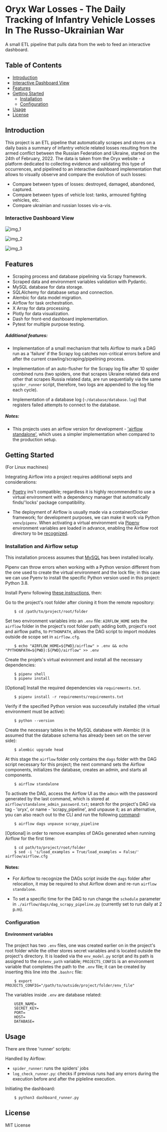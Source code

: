 # Oryx War Losses - The Daily Tracking of Infantry Vehicle Losses In The Russo-Ukrainian War

A small ETL pipeline that pulls data from the web to feed an interactive dashboard.

## Table of Contents

- [Introduction](#introduction)
- [Interactive Dashboard View](#interactive-dashboard-view)
- [Features](#features)
- [Getting Started](#getting-started)
  - [Installation](#installation)
  - [Configuration](#configuration)
- [Usage](#usage)
- [License](#license)

## Introduction

This project is an ETL pipeline that automatically scrapes and stores on a daily basis a summary of infantry vehicle related losses resulting from the armed conflict between the Russian Federation and Ukraine, started on the 24th of February, 2022. The data is taken from the Oryx website - a platform dedicated to collecting evidence and validating this type of occurrences, and pipelined to an interactive dashboard implementation that allows to visually observe and compare the evolution of such losses:
- Compare between types of losses: destroyed, damaged, abandoned, captured.
- Compare between types of vehicle lost: tanks, armoured fighting vehicles, etc.
- Compare ukrainian and russian losses vis-a-vis.

### Interactive Dashboard View

![img_1](img/screenshot_1.png)

![img_2](img/screenshot_2.png)

![img_3](img/screenshot_3.png)

## Features

- Scraping process and database pipelining via Scrapy framework.
- Scraped data and environment variables validation with Pydantic. 
- MySQL database for data storage.
- SQLAlchemy for database setup and connection.
- Alembic for data model migration.
- Airflow for task orchestration.
- X Array for data processing.
- Plotly for data visualization.
- Dash for front-end dashboard implementation.
- Pytest for multiple purpose testing.   

##### Additional features:
- Implementation of a small mechanism that tells Airflow to mark a DAG run as a 'failure' if the Scrapy log catches non-critical errors before and after the current crawling/scraping/pipelining process. 

- Implementation of an auto-flusher for the Scrapy log file after 10 spider combined runs (two spiders, one that scrapes Ukraine related data end other that scrapes Russia related data, are run sequentially via the same `spider_runner` script, therefore, two logs are appended to the log file each cycle).

- Implementation of a database log (`~/database/database.log`) that registers failed attempts to connect to the database.

##### Notes:
- This projects uses an airflow version for development - ['airflow standalone'](https://airflow.apache.org/docs/apache-airflow/stable/start.html), which uses a simpler implementation when compared to the production setup.


## Getting Started 

(For Linux machines)

Integrating Airflow into a project requires additional septs and considerations:

- [Poetry](https://python-poetry.org/) ins't compatible; regardless it is highly recommended to use a virtual environment with a dependency manager that automatically finds/'locks' package compatibility.

- The deployment of Airflow is usually made via a container/Docker framework; for development purposes, we can make it work via Python `venv`/`pipenv`. When activating a virtual environment via [Pipenv](https://pipenv.pypa.io/en/latest/index.html) environment variables are loaded in advance, enabling the Airflow root directory to be [recognized](https://stackoverflow.com/questions/56890937/how-to-use-apache-airflow-in-a-virtual-environment).   


### Installation and Airflow setup

This installation process assumes that [MySQL](https://dev.mysql.com/doc/refman/8.0/en/postinstallation.html) has been installed locally.

Pipenv can throw errors when working with a Python version different from the one used to create the virtual environment and the lock file; in this case we can use Pyenv to install the specific Python version used in this project: Python 3.8.

Install Pyenv following [these instructions](https://github.com/pyenv/pyenv), then:

Go to the project's root folder after cloning it from the remote repository:

        $ cd /path/to/project/root/folder

Set two environment variables into an `.env` file: `AIRFLOW_HOME` sets the `airflow` folder in the project's root folder path; adding both, project's root and airflow paths, to `PYTHONPATH`, allows the DAG script to import modules outside de scope set in `airflow.cfg`.  

        $ echo "AIRFLOW_HOME=${PWD}/airflow" > .env && echo "PYTHONPATH=${PWD}:${PWD}/airflow" >> .env


Create the projets's virtual evironment and install all the necessary dependencies:

        $ pipenv shell
        $ pipenv install

[Optional] Install the required dependencies via `requirements.txt`.

        $ pipenv install -r requirements/requirements.txt

Verify if the specified Python version was successfully installed (the virtual environment must be active):

        $ python --version


Create the necessary tables in the MySQL database with Alembic (it is assumed that the database schema has already been set on the server side):

        $ alembic upgrade head

At this stage the `airflow` folder only contains the `dags` folder with the DAG script necessary for this project; the next command sets the Airflow components, initializes the database, creates an admin, and starts all components. 
        
        $ airflow standalone

To activate the DAG, access the Airflow UI as the `admin` with the password generated by the last command, which is stored at `airflow/standalone_admin_password.txt`; search for the project's DAG via tag - 'oryx', or name - 'scrapy_pipeline', and unpause it; as an alternative, you can also reach out to the CLI and run the following [command](https://airflow.apache.org/docs/apache-airflow/1.10.2/cli.html):

        $ airflow dags unpause scrapy_pipeline

[Optional] in order to remove examples of DAGs generated when running Airflow for the first time:

        $ cd path/to/project/root/folder
        $ sed -i 's/load_examples = True/load_examples = False/' airflow/airflow.cfg

#### Notes: 

- For Airflow to recognize the DAGs script inside the `dags` folder after relocation, it may be required to shut Airflow down and re-run `airflow standalone`.

- To set a specific time for the DAG to run change the `schedule` parameter in `./airflow/dags/dag_scrapy_pipeline.py` (currently set to run daily at 2 p.m).


### Configuration

#### Environment variables

The project has two `.env` files, one was created earlier on in the project's root folder while the other stores secret variables and is located outside the project's directory. It is loaded via the `env_model.py` script and its path is assigned to the `dotenv_path` variable; `PROJECTS_CONFIG` is an environment variable that completes the path to the `.env` file; it can be created by inserting this line into the `.bashrc` file:

        $ export PROJECTS_CONFIG="/path/to/outside/project/folder/env_file"


The variables inside `.env` are database related:

        USER_NAME=
        SECRET_KEY=
        PORT=
        HOST=
        DATABASE=


## Usage

There are three 'runner' scripts:

Handled by Airflow:

- `spider_runner`: runs the spiders' jobs 
- `log_check_runner.py`: checks if previous runs had any errors during the execution before and after the pipleline execution.

Initiating the dashboard:

        $ python3 dashboard_runner.py 


## License

MIT License